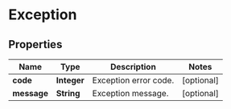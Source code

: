 

# Exception

## Properties

Name | Type | Description | Notes
------------ | ------------- | ------------- | -------------
**code** | **Integer** | Exception error code. |  [optional]
**message** | **String** | Exception message. |  [optional]




